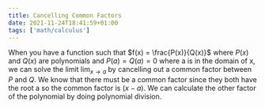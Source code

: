 ```yaml
---
title: Cancelling Common Factors
date: 2021-11-24T18:41:59+01:00
tags: ['math/calculus']
---
```

When you have a function such that $f(x) = \frac{P(x)}{Q(x)}$ where $P(x)$ and $Q(x)$ are polynomials and $P(a) = Q(a) = 0$ where a is in the domain of x, we can solve the limit $\lim_{x\to a}$ by cancelling out a common factor between $P$ and $Q$. We know that there must be a common factor since they both have the root a so the common factor is $(x - a)$. We can calculate the other factor of the polynomial by doing polynomial division.